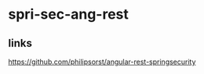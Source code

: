 spri-sec-ang-rest
=================

links
-----

https://github.com/philipsorst/angular-rest-springsecurity
